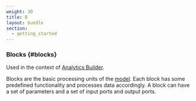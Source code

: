 ```yaml
---
weight: 30
title: B
layout: bundle
section:
  - getting_started
---
```


### Blocks {#blocks}

Used in the context of [Analytics Builder](/glossary/a/#analytics-builder).

Blocks are the basic processing units of the [model](/glossary/m/#model). Each block has some predefined functionality and processes data accordingly. A block can have a set of parameters and a set of input ports and output ports.
